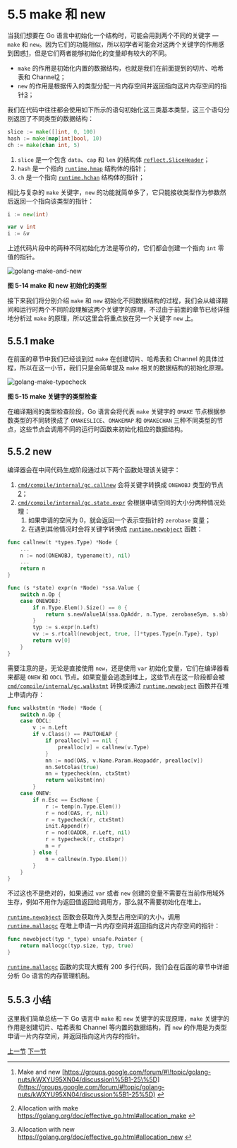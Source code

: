 # 5.5 make 和 new

当我们想要在 Go 语言中初始化一个结构时，可能会用到两个不同的关键字 — `make` 和 `new`。因为它们的功能相似，所以初学者可能会对这两个关键字的作用感到困惑[1](#fn:1)，但是它们两者能够初始化的变量却有较大的不同。

* `make` 的作用是初始化内置的数据结构，也就是我们在前面提到的切片、哈希表和 Channel[2](#fn:2)；
* `new` 的作用是根据传入的类型分配一片内存空间并返回指向这片内存空间的指针[3](#fn:3)；

我们在代码中往往都会使用如下所示的语句初始化这三类基本类型，这三个语句分别返回了不同类型的数据结构：

```go
slice := make([]int, 0, 100)
hash := make(map[int]bool, 10)
ch := make(chan int, 5)
```

1.  `slice` 是一个包含 `data`、`cap` 和 `len` 的结构体 [`reflect.SliceHeader`](https://draveness.me/golang/tree/reflect.SliceHeader)；
2.  `hash` 是一个指向 [`runtime.hmap`](https://draveness.me/golang/tree/runtime.hmap) 结构体的指针；
3.  `ch` 是一个指向 [`runtime.hchan`](https://draveness.me/golang/tree/runtime.hchan) 结构体的指针；

相比与复杂的 `make` 关键字，`new` 的功能就简单多了，它只能接收类型作为参数然后返回一个指向该类型的指针：

```go
i := new(int)

var v int
i := &v
```

上述代码片段中的两种不同初始化方法是等价的，它们都会创建一个指向 `int` 零值的指针。

![golang-make-and-new](https://gitlab.com/moqsien/go-design-implementation/-/raw/main/golang-make-and-new.png)

**图 5-14 make 和 new 初始化的类型**

接下来我们将分别介绍 `make` 和 `new` 初始化不同数据结构的过程，我们会从编译期间和运行时两个不同阶段理解这两个关键字的原理，不过由于前面的章节已经详细地分析过 `make` 的原理，所以这里会将重点放在另一个关键字 `new` 上。

## 5.5.1 make

在前面的章节中我们已经谈到过 `make` 在创建切片、哈希表和 Channel 的具体过程，所以在这一小节，我们只是会简单提及 `make` 相关的数据结构的初始化原理。

![golang-make-typecheck](https://gitlab.com/moqsien/go-design-implementation/-/raw/main/golang-make-typecheck.png)

**图 5-15 make 关键字的类型检查**

在编译期间的类型检查阶段，Go 语言会将代表 `make` 关键字的 `OMAKE` 节点根据参数类型的不同转换成了 `OMAKESLICE`、`OMAKEMAP` 和 `OMAKECHAN` 三种不同类型的节点，这些节点会调用不同的运行时函数来初始化相应的数据结构。

## 5.5.2 new 

编译器会在中间代码生成阶段通过以下两个函数处理该关键字：

1.  [`cmd/compile/internal/gc.callnew`](https://draveness.me/golang/tree/cmd/compile/internal/gc.callnew) 会将关键字转换成 `ONEWOBJ` 类型的节点[2](#fn:2)；
2.  [`cmd/compile/internal/gc.state.expr`](https://draveness.me/golang/tree/cmd/compile/internal/gc.state.expr) 会根据申请空间的大小分两种情况处理：
    1.  如果申请的空间为 0，就会返回一个表示空指针的 `zerobase` 变量；
    2.  在遇到其他情况时会将关键字转换成 [`runtime.newobject`](https://draveness.me/golang/tree/runtime.newobject) 函数：

```go
func callnew(t *types.Type) *Node {
	...
	n := nod(ONEWOBJ, typename(t), nil)
	...
	return n
}

func (s *state) expr(n *Node) *ssa.Value {
	switch n.Op {
	case ONEWOBJ:
		if n.Type.Elem().Size() == 0 {
			return s.newValue1A(ssa.OpAddr, n.Type, zerobaseSym, s.sb)
		}
		typ := s.expr(n.Left)
		vv := s.rtcall(newobject, true, []*types.Type{n.Type}, typ)
		return vv[0]
	}
}
```

需要注意的是，无论是直接使用 `new`，还是使用 `var` 初始化变量，它们在编译器看来都是 `ONEW` 和 `ODCL` 节点。如果变量会逃逸到堆上，这些节点在这一阶段都会被 [`cmd/compile/internal/gc.walkstmt`](https://draveness.me/golang/tree/cmd/compile/internal/gc.walkstmt) 转换成通过 [`runtime.newobject`](https://draveness.me/golang/tree/runtime.newobject) 函数并在堆上申请内存：

```go
func walkstmt(n *Node) *Node {
	switch n.Op {
	case ODCL:
		v := n.Left
		if v.Class() == PAUTOHEAP {
			if prealloc[v] == nil {
				prealloc[v] = callnew(v.Type)
			}
			nn := nod(OAS, v.Name.Param.Heapaddr, prealloc[v])
			nn.SetColas(true)
			nn = typecheck(nn, ctxStmt)
			return walkstmt(nn)
		}
	case ONEW:
		if n.Esc == EscNone {
			r := temp(n.Type.Elem())
			r = nod(OAS, r, nil)
			r = typecheck(r, ctxStmt)
			init.Append(r)
			r = nod(OADDR, r.Left, nil)
			r = typecheck(r, ctxExpr)
			n = r
		} else {
			n = callnew(n.Type.Elem())
		}
	}
}
```

不过这也不是绝对的，如果通过 `var` 或者 `new` 创建的变量不需要在当前作用域外生存，例如不用作为返回值返回给调用方，那么就不需要初始化在堆上。

[`runtime.newobject`](https://draveness.me/golang/tree/runtime.newobject) 函数会获取传入类型占用空间的大小，调用 [`runtime.mallocgc`](https://draveness.me/golang/tree/runtime.mallocgc) 在堆上申请一片内存空间并返回指向这片内存空间的指针：

```go
func newobject(typ *_type) unsafe.Pointer {
	return mallocgc(typ.size, typ, true)
}
```

[`runtime.mallocgc`](https://draveness.me/golang/tree/runtime.mallocgc) 函数的实现大概有 200 多行代码，我们会在后面的章节中详细分析 Go 语言的内存管理机制。

## 5.5.3 小结

这里我们简单总结一下 Go 语言中 `make` 和 `new` 关键字的实现原理，`make` 关键字的作用是创建切片、哈希表和 Channel 等内置的数据结构，而 `new` 的作用是为类型申请一片内存空间，并返回指向这片内存的指针。

[上一节](https://github.com/moqsien/MyNotes/blob/main/go语言底层实现/go底层设计与实现/5-常用关键字/04-panic和recover.md) [下一节](https://github.com/moqsien/MyNotes/blob/main/go语言底层实现/go底层设计与实现/6-并发编程/01-上下文Context.md)

* * *

1.  Make and new [https://groups.google.com/forum/#\!topic/golang-nuts/kWXYU95XN04/discussion\%5B1-25\%5D](https://groups.google.com/forum/#!topic/golang-nuts/kWXYU95XN04/discussion%5B1-25%5D) [↩︎](#fnref:1)

2.  Allocation with make <https://golang.org/doc/effective_go.html#allocation_make> [↩︎](#fnref:2)

3.  Allocation with new <https://golang.org/doc/effective_go.html#allocation_new> [↩︎](#fnref:3)